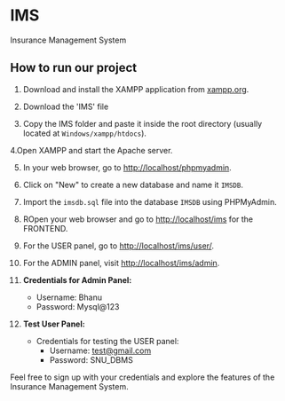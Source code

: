 # IMS

Insurance Management System

## How to run our project

1. Download and install the XAMPP application from [xampp.org](https://www.apachefriends.org/index.html).

2. Download the 'IMS' file

3. Copy the IMS folder and paste it inside the root directory (usually located at `Windows/xampp/htdocs`).

4.Open XAMPP and start the Apache server.

5. In your web browser, go to [http://localhost/phpmyadmin](http://localhost/phpmyadmin).

6. Click on "New" to create a new database and name it `IMSDB`.

7. Import the `imsdb.sql` file into the database `IMSDB` using PHPMyAdmin.

8. ROpen your web browser and go to [http://localhost/ims](http://localhost/ims) for the FRONTEND.

8. For the USER panel, go to [http://localhost/ims/user/](http://localhost/ims/user/).

9. For the ADMIN panel, visit [http://localhost/ims/admin](http://localhost/ims/admin).

11. **Credentials for Admin Panel:**
    - Username: Bhanu
    - Password: Mysql@123

12. **Test User Panel:**
    - Credentials for testing the USER panel:
      - Username: test@gmail.com
      - Password: SNU_DBMS

Feel free to sign up with your credentials and explore the features of the Insurance Management System.
